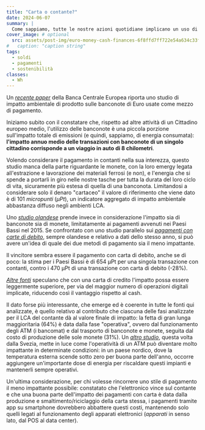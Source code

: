 ```yaml
---
title: "Carta o contante?"
date: 2024-06-07
summary: |
  Come sappiamo, tutte le nostre azioni quotidiane implicano un uso di una quantità più o meno importante di energia. Anche il modo in cui paghiamo per i nostri acquisti non è esente da questa regola. Proviamo a capire quale metodo di pagamento è meno energivoro.
cover_image: # optional
  src: assets/post-img/euro-money-cash-finances-6f8ffd7ff722e54a634c33f593b87521_lwrwdy
#   caption: "caption string"
tags:
  - soldi
  - pagamenti
  - sostenibilità
classes:
  - Wh
---
```


Un [*recente paper*](https://www.ecb.europa.eu/pub/pdf/other/ecb.pefreport202312~81e945e7aa.en.pdf) della Banca Centrale Europea riporta uno studio di impatto ambientale di prodotto sulle banconote di Euro usate come mezzo di pagamento.

Iniziamo subito con il constatare che, rispetto ad altre attività di un Cittadino europeo medio, l'utilizzo delle banconote è una piccola porzione sull'impatto totale di emissioni (e quindi, sappiamo, di energia consumata): **l'impatto annuo medio delle transazioni con banconote di un singolo cittadino corrisponde a un viaggio in auto di 8 chilometri**.

Volendo considerare il pagamento in contanti nella sua interezza, questo studio manca della parte riguardante le monete, con la loro emergy legata all'estrazione e lavorazione dei materiali ferrosi (e non), e l'energia che si spende a portarli in giro nelle nostre tasche per tutta la durata del loro ciclo di vita, sicuramente più estesa di quella di una banconota. Limitandosi a considerare solo il denaro "cartaceo" il valore di riferimento che viene dato è di 101 *micropunti* (*μPt*), un indicatore aggregato di impatto ambientale abbastanza diffuso negli ambienti LCA.

Uno [*studio olandese*](https://link.springer.com/article/10.1007/s11367-019-01637-3#Ack1) prende invece in considerazione l'impatto sia di banconote sia di monete, limitatamente ai pagamenti avvenuti nei Paesi Bassi nel 2015. Se confrontato con uno studio parallelo sui [*pagamenti con carte di debito*](https://link.springer.com/article/10.1007/s11367-017-1408-6#change-history), sempre olandese e relativo a dati dello stesso anno, si può avere un'idea di quale dei due metodi di pagamento sia il meno impattante.

Il vincitore sembra essere il pagamento con carta di debito, anche se di poco: la stima per i Paesi Bassi è di 654 μPt per una singola transazione con contanti, contro i 470 μPt di una transazione con carta di debito (-28%).

[*Altre fonti*](https://www.snexplores.org/article/money-currency-plastic-paper-cash-credit-environmental-cost) speculano che con una carta di credito l'impatto possa essere leggermente superiore, per via del maggior numero di operazioni digitali implicate, riducendo così il vantaggio rispetto al cash.

Il dato forse più interessante, che emerge ed è coerente in tutte le fonti qui analizzate, è quello relativo al contributo che ciascuna delle fasi analizzate per il LCA del contante dà al valore finale di impatto: la fetta di gran lunga maggioritaria (64%) è data dalla fase "operativa", ovvero dal funzionamento degli ATM (i bancomat) e dal trasporto di banconote e monete, seguita dal costo di produzione delle sole monete (31%). Un [*altro studio*](https://www.riksbank.se/globalassets/media/rapporter/working-papers/2024/no.-431-climate-impact-assessment-of-retail-payment-services.pdf), questa volta dalla Svezia, mette in luce come l'operatività di un ATM può diventare molto impattante in determinate condizioni: in un paese nordico, dove la temperatura esterna scende sotto zero per buona parte dell'anno, occorre aggiungere un'importante dose di energia per riscaldare questi impianti e mantenerli sempre operativi.

Un'ultima considerazione, per chi volesse rincorrere uno stile di pagamento il meno impattante possibile: constatato che l'elettronico vince sul contante e che una buona parte dell'impatto dei pagamenti con carta è data dalla produzione e smaltimento/riciclaggio della carta stessa, i pagamenti tramite app su smartphone dovrebbero abbattere questi costi, mantenendo solo quelli legati al funzionamento degli apparati elettronici (*apparati* in senso lato, dal POS al data center).


<!--
  created 2024-06-07 19:09:23.384528 +0200 CEST m=+0.112175917
-->